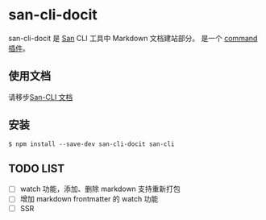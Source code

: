 # san-cli-docit

san-cli-docit 是 [San](https://github.com/baidu/san) CLI 工具中 Markdown 文档建站部分。
是一个 [command 插件](https://ecomfe.github.io/san-cli)。

## 使用文档

请移步[San-CLI 文档](https://ecomfe.github.io/san-cli)

## 安装

```shell
$ npm install --save-dev san-cli-docit san-cli
```

## TODO LIST

-   [ ] watch 功能，添加、删除 markdown 支持重新打包
-   [ ] 增加 markdown frontmatter 的 watch 功能
-   [ ] SSR
